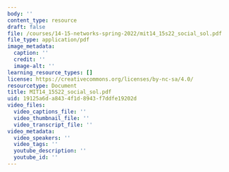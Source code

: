 ```yaml
---
body: ''
content_type: resource
draft: false
file: /courses/14-15-networks-spring-2022/mit14_15s22_social_sol.pdf
file_type: application/pdf
image_metadata:
  caption: ''
  credit: ''
  image-alt: ''
learning_resource_types: []
license: https://creativecommons.org/licenses/by-nc-sa/4.0/
resourcetype: Document
title: MIT14_15S22_social_sol.pdf
uid: 19125a6d-a843-4f1d-8943-f7ddfe19202d
video_files:
  video_captions_file: ''
  video_thumbnail_file: ''
  video_transcript_file: ''
video_metadata:
  video_speakers: ''
  video_tags: ''
  youtube_description: ''
  youtube_id: ''
---
```

